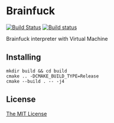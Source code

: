 # Brainfuck
[![Build Status](https://travis-ci.org/xDiaym/Brainfuck.svg?branch=master)](https://travis-ci.org/xDiaym/Brainfuck)
[![Build status](https://ci.appveyor.com/api/projects/status/dhiytduvlrl6kk49?svg=true)](https://ci.appveyor.com/project/xDiaym/brainfuck-csjmj)

Brainfuck interpreter with Virtual Machine

## Installing
```
mkdir build && cd build
cmake .. -DCMAKE_BUILD_TYPE=Release
cmake --build . -- -j4
```

## License
[The MIT License](https://opensource.org/licenses/MIT)
